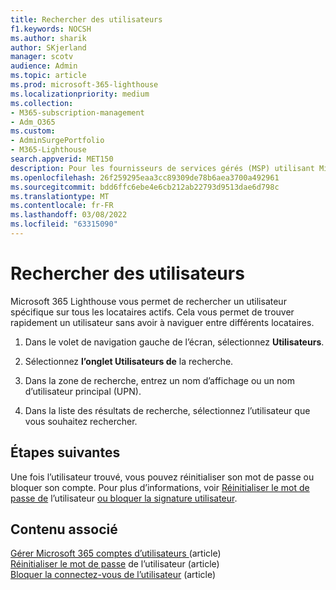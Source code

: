 ```yaml
---
title: Rechercher des utilisateurs
f1.keywords: NOCSH
ms.author: sharik
author: SKjerland
manager: scotv
audience: Admin
ms.topic: article
ms.prod: microsoft-365-lighthouse
ms.localizationpriority: medium
ms.collection:
- M365-subscription-management
- Adm_O365
ms.custom:
- AdminSurgePortfolio
- M365-Lighthouse
search.appverid: MET150
description: Pour les fournisseurs de services gérés (MSP) utilisant Microsoft 365 Lighthouse, découvrez comment rechercher des utilisateurs.
ms.openlocfilehash: 26f259295eaa3cc89309de78b6aea3700a492961
ms.sourcegitcommit: bdd6ffc6ebe4e6cb212ab22793d9513dae6d798c
ms.translationtype: MT
ms.contentlocale: fr-FR
ms.lasthandoff: 03/08/2022
ms.locfileid: "63315090"
---
```

# <a name="search-for-users"></a>Rechercher des utilisateurs

Microsoft 365 Lighthouse vous permet de rechercher un utilisateur spécifique sur tous les locataires actifs. Cela vous permet de trouver rapidement un utilisateur sans avoir à naviguer entre différents locataires.

1. Dans le volet de navigation gauche de l’écran, sélectionnez **Utilisateurs**.

2. Sélectionnez **l’onglet Utilisateurs de** la recherche.

3. Dans la zone de recherche, entrez un nom d’affichage ou un nom d’utilisateur principal (UPN).

4. Dans la liste des résultats de recherche, sélectionnez l’utilisateur que vous souhaitez rechercher.

## <a name="next-steps"></a>Étapes suivantes

Une fois l’utilisateur trouvé, vous pouvez réinitialiser son mot de passe ou bloquer son compte. Pour plus d’informations, voir [Réinitialiser le mot de passe de](m365-lighthouse-reset-user-password.md) l’utilisateur [ou bloquer la signature utilisateur](m365-lighthouse-block-user-signin.md).

## <a name="related-content"></a>Contenu associé

[Gérer Microsoft 365 comptes d’utilisateurs ](../enterprise/manage-microsoft-365-accounts.md) (article)\
[Réinitialiser le mot de passe](m365-lighthouse-reset-user-password.md) de l’utilisateur (article)\
[Bloquer la connectez-vous de l’utilisateur](m365-lighthouse-block-user-signin.md) (article)
